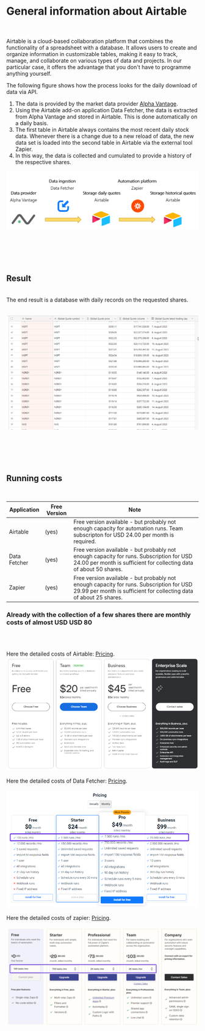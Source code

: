 # General information about Airtable
<br><br>
Airtable is a cloud-based collaboration platform that combines the functionality of a spreadsheet with a database. It allows users to create and organize information in customizable tables, making it easy to track, manage, and collaborate on various types of data and projects. In our particular case, it offers the advantage that you don't have to programme anything yourself.

The following figure shows how the process looks for the daily download of data via API.

1. The data is provided by the market data provider [Alpha Vantage](../00-Alpha_Vantage).
2. Using the Airtable add-on application Data Fetcher, the data is extracted from Alpha Vantage and stored in Airtable. This is done automatically on a daily basis.  
3. The first table in Airtable always contains the most recent daily stock data. Whenever there is a change due to a new reload of data, the new data set is loaded into the second table in Airtable via the external tool Zapier.
4. In this way, the data is collected and cumulated to provide a history of the respective shares. 

![Alt Image Text](./Images/Airtable_dataflow1.png "Dataflow")
  
<br><br><br><br>

## Result
<br>
The end result is a database with daily records on the requested shares. 
<br><br>

![Alt Image Text](./Images/Airtable_Setup36.png "Setup36")

<br><br><br><br>

## Running costs
<br>

| Application  | Free Version  | Note          |
|-----------   |---------------|---------------|
| Airtable     | (yes)         | Free version available - but probably not enough capacity for automation runs. Team subscripton for USD 24.00 per month is required. |
| Data Fetcher | (yes)         | Free version available - but probably not enough capacity for runs. Subscription for USD 24.00 per month is sufficient for collecting data of about 50 shares.        |
| Zapier       | (yes)         | Free version available - but probably not enough capacity for runs. Subscription for USD 29.99 per month is sufficient for collecting data of about 25 shares.          |

### Already with the collection of a few shares there are monthly costs of almost USD USD 80

<br><br>

Here the detailed costs of Airtable: [Pricing](https://airtable.com/pricing). 
<br>
![Alt Image Text](./Images/Airtable_Premium.png "Premium")
<br><br>
Here the detailed costs of Data Fetcher: [Pricing](https://datafetcher.com/).  
<br>
![Alt Image Text](./Images/Airtable_Setup9.png "Setup9")
<br><br>
Here the detailed costs of zapier: [Pricing](https://zapier.com/app/pricing).  
<br>
![Alt Image Text](./Images/Airtable_PremiumZapier.png "PremiumZapier")



